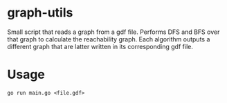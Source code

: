 # graph-utils
Small script that reads a graph from a gdf file. Performs DFS and BFS over that graph to calculate the reachability graph. Each algorithm outputs a different graph that are latter written in its corresponding gdf file.

# Usage
`go run main.go <file.gdf>`
